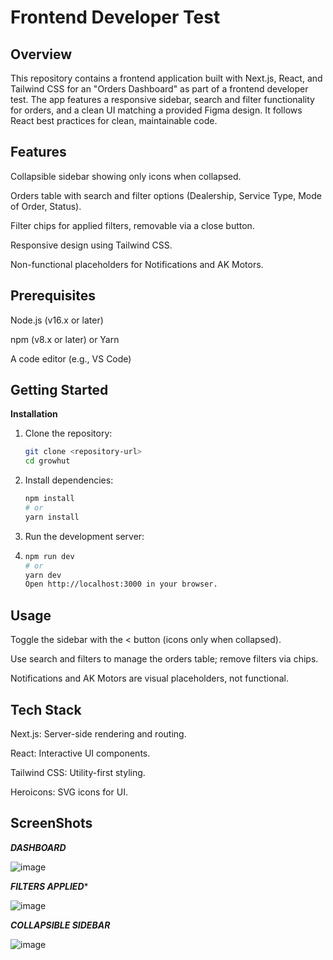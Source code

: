 # Frontend Developer Test 

## Overview

This repository contains a frontend application built with Next.js, React, and Tailwind CSS for an "Orders Dashboard" as part of a frontend developer test. The app features a responsive sidebar, search and filter functionality for orders, and a clean UI matching a provided Figma design. It follows React best practices for clean, maintainable code.

## Features

Collapsible sidebar showing only icons when collapsed.

Orders table with search and filter options (Dealership, Service Type, Mode of Order, Status).

Filter chips for applied filters, removable via a close button.

Responsive design using Tailwind CSS.

Non-functional placeholders for Notifications and AK Motors.

## Prerequisites

Node.js (v16.x or later)

npm (v8.x or later) or Yarn

A code editor (e.g., VS Code)

## Getting Started
**Installation**
1. Clone the repository:
   ```bash
   git clone <repository-url>
   cd growhut

2. Install dependencies:
   ```bash
   npm install
   # or
   yarn install

3. Run the development server:
4. ```bash
   npm run dev
   # or
   yarn dev
   Open http://localhost:3000 in your browser.

## Usage

Toggle the sidebar with the < button (icons only when collapsed).

Use search and filters to manage the orders table; remove filters via chips.

Notifications and AK Motors are visual placeholders, not functional.

## Tech Stack

Next.js: Server-side rendering and routing.

React: Interactive UI components.

Tailwind CSS: Utility-first styling.

Heroicons: SVG icons for UI.

## ScreenShots 

***DASHBOARD***

![image](https://github.com/user-attachments/assets/0cc7385a-af50-485b-9850-6928db594f1d)

***FILTERS APPLIED****

![image](https://github.com/user-attachments/assets/6a939f91-e7a2-4633-bf75-5cb38b25ca89)

***COLLAPSIBLE SIDEBAR***

![image](https://github.com/user-attachments/assets/03a2f2a6-7846-439e-8f90-5b758a37cdf5)

